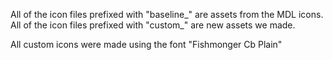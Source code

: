 All of the icon files prefixed with "baseline_" are assets from the MDL icons.
All of the icon files prefixed with "custom_" are new assets we made.

All custom icons were made using the font "Fishmonger Cb Plain"
